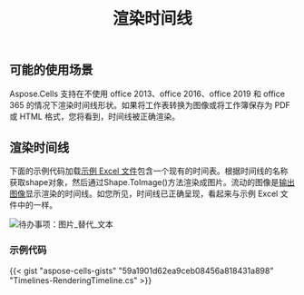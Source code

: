 ﻿---
title: 渲染时间线
type: docs
weight: 40
url: /zh/net/rendering-timeline/
description: 使用 Aspose.Cells 管理 Excel 文件的时间线。
keywords: Rendering timeline without office 2013, office 2016, office 2019 and office 365
---
## **可能的使用场景**
Aspose.Cells 支持在不使用 office 2013、office 2016、office 2019 和 office 365 的情况下渲染时间线形状。如果将工作表转换为图像或将工作簿保存为 PDF 或 HTML 格式，您将看到，时间线被正确渲染。

## **渲染时间线**
下面的示例代码加载[示例 Excel 文件](input.xlsx)包含一个现有的时间表。根据时间线的名称获取shape对象，然后通过Shape.ToImage()方法渲染成图片。流动的图像是[输出图像](out.png)显示渲染的时间线。如您所见，时间线已正确呈现，看起来与示例 Excel 文件中的一样。

![待办事项：图片_替代_文本](out.png)
### **示例代码**
{{< gist "aspose-cells-gists" "59a1901d62ea9ceb08456a818431a898" "Timelines-RenderingTimeline.cs" >}}

